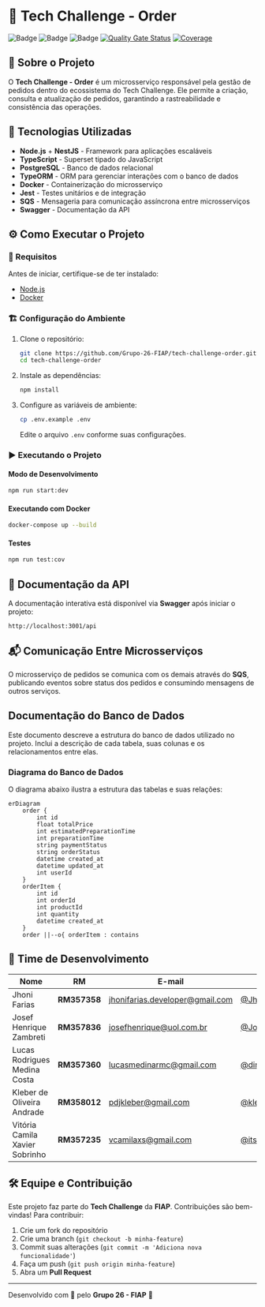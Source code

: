 # 🛒 Tech Challenge - Order

![Badge](https://img.shields.io/badge/Status-Em%20Desenvolvimento-yellow)
![Badge](https://img.shields.io/badge/Contributors-Grupo%2026-blue)
![Badge](https://img.shields.io/badge/License-MIT-green)
[![Quality Gate Status](https://sonarcloud.io/api/project_badges/measure?project=Grupo-26-FIAP_tech-challenge-order&metric=alert_status)](https://sonarcloud.io/summary/new_code?id=Grupo-26-FIAP_tech-challenge-order)
[![Coverage](https://sonarcloud.io/api/project_badges/measure?project=Grupo-26-FIAP_tech-challenge-order&metric=coverage)](https://sonarcloud.io/summary/new_code?id=Grupo-26-FIAP_tech-challenge-order)

## 📌 Sobre o Projeto
O **Tech Challenge - Order** é um microsserviço responsável pela gestão de pedidos dentro do ecossistema do Tech Challenge. Ele permite a criação, consulta e atualização de pedidos, garantindo a rastreabilidade e consistência das operações.

## 🚀 Tecnologias Utilizadas
- **Node.js** + **NestJS** - Framework para aplicações escaláveis
- **TypeScript** - Superset tipado do JavaScript
- **PostgreSQL** - Banco de dados relacional
- **TypeORM** - ORM para gerenciar interações com o banco de dados
- **Docker** - Containerização do microsserviço
- **Jest** - Testes unitários e de integração
- **SQS** - Mensageria para comunicação assíncrona entre microsserviços
- **Swagger** - Documentação da API

## ⚙️ Como Executar o Projeto
### 🔧 Requisitos
Antes de iniciar, certifique-se de ter instalado:
- [Node.js](https://nodejs.org/)
- [Docker](https://www.docker.com/)

### 🏗 Configuração do Ambiente
1. Clone o repositório:
   ```sh
   git clone https://github.com/Grupo-26-FIAP/tech-challenge-order.git
   cd tech-challenge-order
   ```
2. Instale as dependências:
   ```sh
   npm install
   ```
3. Configure as variáveis de ambiente:
   ```sh
   cp .env.example .env
   ```
   Edite o arquivo `.env` conforme suas configurações.

### ▶️ Executando o Projeto
#### Modo de Desenvolvimento
```sh
npm run start:dev
```
#### Executando com Docker
```sh
docker-compose up --build
```
#### Testes
```sh
npm run test:cov
```

## 📖 Documentação da API
A documentação interativa está disponível via **Swagger** após iniciar o projeto:
```
http://localhost:3001/api
```

## 📬 Comunicação Entre Microsserviços
O microsserviço de pedidos se comunica com os demais através do **SQS**, publicando eventos sobre status dos pedidos e consumindo mensagens de outros serviços.

## Documentação do Banco de Dados

Este documento descreve a estrutura do banco de dados utilizado no projeto. Inclui a descrição de cada tabela, suas colunas e os relacionamentos entre elas.

### Diagrama do Banco de Dados

O diagrama abaixo ilustra a estrutura das tabelas e suas relações:

```mermaid
erDiagram
    order {
        int id
        float totalPrice
        int estimatedPreparationTime
        int preparationTime
        string paymentStatus
        string orderStatus
        datetime created_at
        datetime updated_at
        int userId
    }
    orderItem {
        int id
        int orderId
        int productId
        int quantity
        datetime created_at
    }
    order ||--o{ orderItem : contains
```

## 👥 Time de Desenvolvimento

| Nome                           | RM           | E-mail                                                             | GitHub                                             |
| ------------------------------ | ------------ | ------------------------------------------------------------------ | -------------------------------------------------- |
| Jhoni Farias                   | **RM357358** | [jhonifarias.developer@gmail.com](jhonifarias.developer@gmail.com) | [@JhoniFarias](https://github.com/JhoniFarias)     |
| Josef Henrique Zambreti        | **RM357836** | [josefhenrique@uol.com.br](josefhenrique@uol.com.br)               | [@Josefhz](https://github.com/Josefhz)             |
| Lucas Rodrigues Medina Costa   | **RM357360** | [lucasmedinarmc@gmail.com](lucasmedinarmc@gmail.com)               | [@diname](https://github.com/diname)               |
| Kleber de Oliveira Andrade     | **RM358012** | [pdjkleber@gmail.com](pdjkleber@gmail.com)                         | [@kleberandrade](https://github.com/kleberandrade) |
| Vitória Camila Xavier Sobrinho | **RM357235** | [vcamilaxs@gmail.com](vcamilaxs@gmail.com)                         | [@itsvickie](https://github.com/itsvickie)         |



## 🛠 Equipe e Contribuição
Este projeto faz parte do **Tech Challenge** da **FIAP**. Contribuições são bem-vindas! Para contribuir:
1. Crie um fork do repositório
2. Crie uma branch (`git checkout -b minha-feature`)
3. Commit suas alterações (`git commit -m 'Adiciona nova funcionalidade'`)
4. Faça um push (`git push origin minha-feature`)
5. Abra um **Pull Request**

---
Desenvolvido com 💙 pelo **Grupo 26 - FIAP** 🚀

